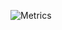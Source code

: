 ![Metrics](https://metrics.lecoq.io/giftedloser?template=classic&base=header,activity,community,repositories,metadata&isocalendar=1&calendar=1&starlists=1&stars=1&habits=1&lines=1&languages=1&config.timezone=America%2FDenver)
